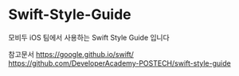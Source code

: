 # Swift-Style-Guide
모비두 iOS 팀에서 사용하는 Swift Style Guide 입니다

참고문서
https://google.github.io/swift/
https://github.com/DeveloperAcademy-POSTECH/swift-style-guide
